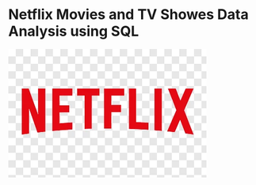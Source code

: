# Netflix Movies and TV Showes Data Analysis using SQL

![Netflix Logo](https://github.com/rishabh-kothari-01/NetflixProject/blob/main/Netflix%20Logo.webp)
